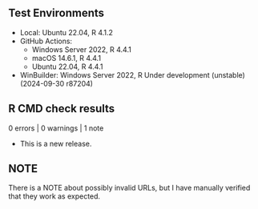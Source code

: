 ## Test Environments
- Local: Ubuntu 22.04, R 4.1.2
- GitHub Actions:
  - Windows Server 2022, R 4.4.1
  - macOS 14.6.1, R 4.4.1
  - Ubuntu 22.04, R 4.4.1
- WinBuilder: Windows Server 2022, R Under development (unstable) (2024-09-30 r87204)


## R CMD check results

0 errors | 0 warnings | 1 note

* This is a new release.

## NOTE

There is a NOTE about possibly invalid URLs, but I have manually verified that they work as expected.

